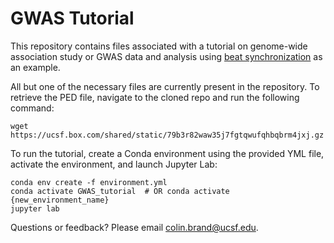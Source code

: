 # GWAS Tutorial
This repository contains files associated with a tutorial on genome-wide association study or GWAS data and analysis using [beat synchronization](https://www.nature.com/articles/s41562-022-01359-x) as an example.

All but one of the necessary files are currently present in the repository. To retrieve the PED file, navigate to the cloned repo and run the following command:
```
wget https://ucsf.box.com/shared/static/79b3r82waw35j7fgtqwufqhbqbrm4jxj.gz
```

To run the tutorial, create a Conda environment using the provided YML file, activate the environment, and launch Jupyter Lab:

```
conda env create -f environment.yml
conda activate GWAS_tutorial  # OR conda activate {new_environment_name}
jupyter lab
```

Questions or feedback? Please email colin.brand@ucsf.edu.

